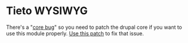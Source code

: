 # Tieto WYSIWYG

There's a "[core bug](https://www.drupal.org/project/drupal/issues/2947301)"
so you need to patch the drupal core if you want to use this module properly.
[Use this patch](https://www.drupal.org/files/issues/drupal-no_return_value-x-1-D8-NO_ES.patch)
to fix that issue.